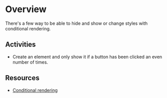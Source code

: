 # Overview

There's a few way to be able to hide and show or change styles with conditional rendering.

## Activities

- Create an element and only show it if a button has been clicked an even number of times.

## Resources

- [Conditional rendering](https://reactjs.org/docs/conditional-rendering.html)
